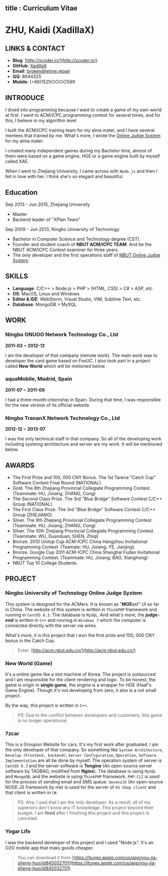 title       : Curriculum Vitae
---

# ZHU, Kaidi (XadillaX)

## LINKS & CONTACT

+ **Blog**: [http://xcoder.in/](http://xcoder.in/)
+ **GitHub**: [XadillaX](https://github.com/XadillaX/)
+ **Email**: [broken@letme.repair](mailto:broken@letme.repair)
+ **QQ**: 8644325
+ **Mobile**: (+86)1525○○○○599

## INTRODUCE

I dived into programming because I want to create a game of my own world at first. I went to ACM/ICPC programming contest for several times, and for this, I believe in my algorithm level.

I built the ACM/ICPC training team for my alma mater, and I have several mentees that trained by me. What's more, I wrote the [Online Judge System](http://acm.nbut.edu.cn/) for my alma mater.

I created many independent games during my Bachelor time, almost of them were based on a game engine, HGE or a game engine built by myself called XAE.

When I went to Zhejiang University, I came across with `Node.js` and then I fell in love with her. I think she's so elegant and beautiful.

## Education

Sep 2013 - Jun 2015, Zhejiang University

+ Master
+ Backend leader of "XPlan Team"

Sep 2009 - Jun 2013, Ningbo University of Technology

+ Bachelor in Computer Science and Technology degree (CST).
+ Founder and student coach of **NBUT ACM/ICPC TEAM**. And be the NBUT ACM/ICPC Contest examiner for three years.
+ The only developer and the first operations staff of [NBUT Online Judge System](http://acm.nbut.edu.cn/).

## SKILLS

+ **Language**: C/C++ > Node.js > PHP > (HTML, CSS) > C# > ASP, etc.
+ **OS**: MacOS, Linux and Windows
+ **Editor & IDE**: WebStorm, Visual Studio, VIM, Sublime Text, etc.
+ **Database**: MongoDB > MySQL

## WORK

### Ningbo ONUOO Network Technology Co., Ltd

**2011-03 ~ 2012-12**

I am the developer of that company (remote work). The main work was to developer the card game based on FoxUC. I also took part in a project called **New World** which will be metioned below.

### aquaMobile, Madrid, Spain

**2011-07 ~ 2011-09**

I had a three-month-internship in Spain. During that time, I was responsible for the new version of its official website.

### Ningbo TrananX Network Technology Co., Ltd

**2012-12 ~ 2013-07**

I was the only technical staff in that company. So all of the developing work including systemg architecture and server are my work. It will be mentioned below.

## AWARDS

+ The First Prize and 100, 000 CNY Bonus. The 1st Tarena "Catch Cup" Software Contest Final Round (NATIONAL).
+ Gold. The 8th Zhejiang Provincial Collegiate Programming Contest. (Teammate: HU, Jixiang; ZHANG, Cong)
+ The Second Class Prize. The 3rd "Blue Bridge" Software Contest C/C++ Group (NATIONAL).
+ The First Class Prize. The 3rd "Blue Bridge" Software Contest C/C++ Group (ZHEJIANG).
+ Silver. The 9th Zhejiang Provincial Collegiate Programming Contest. (Teammate: HU, Jixiang; ZHANG, Cong)
+ Silver. The 10th Zhejiang Provincial Collegiate Programming Contest. (Teammate: WU, Duanduan; SHEN, Zhiqi)
+ Bronze. 2010 Unitop Cup ACM-ICPC China Hangzhou Invitational Programming Contest. (Teamate: HU, Jixiang; YE, Jianjing)
+ Bronze. Google Cup 2011 ACM-ICPC China Shanghai Fudan Invitational Programming Contest. (Teammate: HU, Jixiang; BAO, Xianghong)
+ NBUT Top 10 College Students.

## PROJECT

### Ningbo University of Technology Online Judge System

This system is designed for the ACMers. It is known as "**MOE**est" UI so far in China. The website of this system is written in `ThinkPHP` framework and running in `CentOS 6.3`. The database is `MySQL`. And what's more, the ***judge-end*** is written in `C++` and running in `Windows 7` which the computer is connected directly with the server via wires.

What's more, it is this project that I won the first prize and 100, 000 CNY bonus in the Catch Cup.

> Enter: [http://acm.nbut.edu.cn/](http://acm.nbut.edu.cn/)

### New World (Game)

It's a online game like a slot machine of Korea. The project is outsourced and I am responsible for the client rendering and logic. To be honest, the game is origin in **single game**, the engine is a wrapper for HGE (Haaf's Game Engine). Though it's not developing from zero, it also is a not small project.

By the way, this project is written in `C++`.

> PS: Due to the conflict between developers and customers, this game is no longer operational.

### 7zcar

This is a Groupon Website for cars. It's my first work after graduated. I am the only developer of that company. So something like `System Architecture`, `Develop (Frontend, backend)`, `Server Configuration`, `Operation`, `Software Implementation` are all be done by myself. The operation system of server is `CentOS 6.3` and the server software is **Tengine** (An open-source server software by TAOBAO, modified from **Nginx**). The database is using `MySQL` and `MongoDB`, and the website is using `ThinkPHP` framework. `PHP-CLI` is used for the process of sending email and SMS queue. `SevenzJS` (An open-source NODE.JS framework by me) is used for the server of `4S Shop client` and that client is written in `C#`.

> PS: Aha, I said that I am the only developer. As a result, all of my superiors don't know any IT knowledge. This project beyond their budget. I am **fired** after I finishing this project and this project is canceled.

### Yogar Life

I was the backend developer of this project and I used "Node.js". It's an O2O mobile app that maks goods cheaper.

> You can download it from [https://itunes.apple.com/us/app/you-jia-sheng-huo/id845032701](https://itunes.apple.com/us/app/you-jia-sheng-huo/id845032701)
